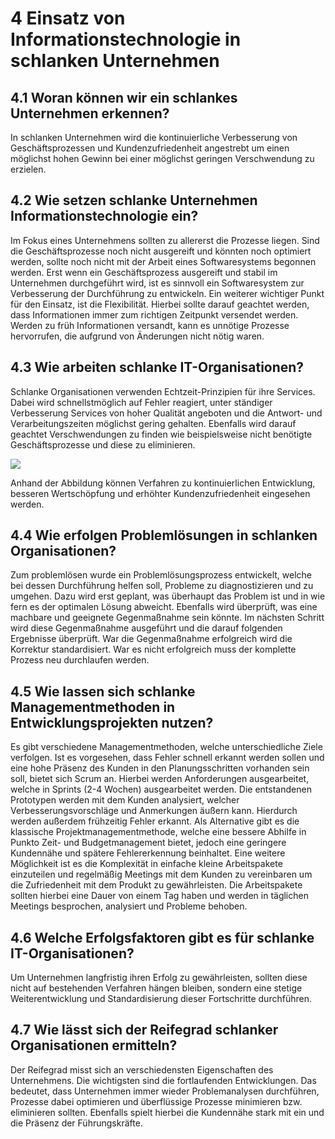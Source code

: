 # 4 Einsatz von Informationstechnologie in schlanken Unternehmen
## 4.1 Woran können wir ein schlankes Unternehmen erkennen?
In schlanken Unternehmen wird die kontinuierliche Verbesserung von Geschäftsprozessen und Kundenzufriedenheit angestrebt um einen möglichst hohen Gewinn bei einer möglichst geringen Verschwendung zu erzielen.
## 4.2 Wie setzen schlanke Unternehmen Informationstechnologie ein?
Im Fokus eines Unternehmens sollten zu allererst die Prozesse liegen. Sind die Geschäftsprozesse noch nicht ausgereift und könnten noch optimiert werden, sollte noch nicht mit der Arbeit eines Softwaresystems begonnen werden. Erst wenn ein Geschäftsprozess ausgereift und stabil im Unternehmen durchgeführt wird, ist es sinnvoll ein Softwaresystem zur Verbesserung der Durchführung zu entwickeln.
Ein weiterer wichtiger Punkt für den Einsatz, ist die Flexibilität. Hierbei sollte darauf geachtet werden, dass Informationen immer zum richtigen Zeitpunkt versendet werden. Werden zu früh Informationen versandt, kann es unnötige Prozesse hervorrufen, die aufgrund von Änderungen nicht nötig waren.
## 4.3 Wie arbeiten schlanke IT-Organisationen?
Schlanke Organisationen verwenden Echtzeit-Prinzipien für ihre Services. Dabei wird schnellstmöglich auf Fehler reagiert, unter ständiger Verbesserung Services von hoher Qualität angeboten und die Antwort- und Verarbeitungszeiten möglichst gering gehalten. Ebenfalls wird darauf geachtet Verschwendungen zu finden wie beispielsweise nicht benötigte Geschäftsprozesse und diese zu eliminieren.

![](/assets/ErfolgsfaktorenFuerEineDigitaleZukunft.Kapitel4.MalteBerg.png)

Anhand der Abbildung können Verfahren zu kontinuierlichen Entwicklung, besseren Wertschöpfung und erhöhter Kundenzufriedenheit eingesehen werden.

## 4.4 Wie erfolgen Problemlösungen in schlanken Organisationen?
Zum problemlösen wurde ein Problemlösungsprozess entwickelt, welche bei dessen Durchführung helfen soll, Probleme zu diagnostizieren und zu umgehen. Dazu wird erst geplant, was überhaupt das Problem ist und in wie fern es der optimalen Lösung abweicht. Ebenfalls wird überprüft, was eine machbare und geeignete Gegenmaßnahme sein könnte. Im nächsten Schritt wird diese Gegenmaßnahme ausgeführt und die darauf folgenden Ergebnisse überprüft. War die Gegenmaßnahme erfolgreich wird die Korrektur standardisiert. War es nicht erfolgreich muss der komplette Prozess neu durchlaufen werden.
## 4.5 Wie lassen sich schlanke Managementmethoden in Entwicklungsprojekten nutzen?
Es gibt verschiedene Managementmethoden, welche unterschiedliche Ziele verfolgen. Ist es vorgesehen, dass Fehler schnell erkannt werden sollen und eine hohe Präsenz des Kunden in den Planungsschritten vorhanden sein soll, bietet sich Scrum an. Hierbei werden Anforderungen ausgearbeitet, welche in Sprints (2-4 Wochen) ausgearbeitet werden. Die entstandenen Prototypen werden mit dem Kunden analysiert, welcher Verbesserungsvorschläge und Anmerkungen äußern kann. Hierdurch werden außerdem frühzeitig Fehler erkannt. Als Alternative gibt es die klassische Projektmanagementmethode, welche eine bessere Abhilfe in Punkto Zeit- und Budgetmanagement bietet, jedoch eine geringere Kundennähe und spätere Fehlererkennung beinhaltet.
Eine weitere Möglichkeit ist es die Komplexität in einfache kleine Arbeitspakete einzuteilen und regelmäßig Meetings mit dem Kunden zu vereinbaren um die Zufriedenheit mit dem Produkt zu gewährleisten. Die Arbeitspakete sollten hierbei eine Dauer von einem Tag haben und werden in täglichen Meetings besprochen, analysiert und Probleme behoben.
## 4.6 Welche Erfolgsfaktoren gibt es für schlanke IT-Organisationen?
Um Unternehmen langfristig ihren Erfolg zu gewährleisten, sollten diese nicht auf bestehenden Verfahren hängen bleiben, sondern eine stetige Weiterentwicklung und Standardisierung dieser Fortschritte durchführen.
## 4.7 Wie lässt sich der Reifegrad schlanker Organisationen ermitteln?
Der Reifegrad misst sich an verschiedensten Eigenschaften des Unternehmens. Die wichtigsten sind die fortlaufenden Entwicklungen. Das bedeutet, dass Unternehmen immer wieder Problemanalysen durchführen, Prozesse dabei optimieren und überflüssige Prozesse minimieren bzw. eliminieren sollten. Ebenfalls spielt hierbei die Kundennähe stark mit ein und die Präsenz der Führungskräfte.
